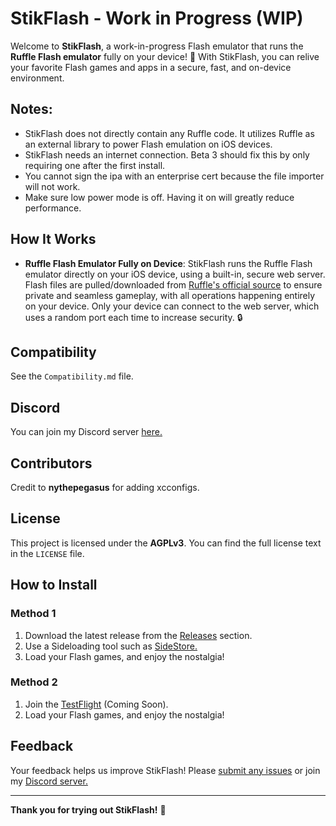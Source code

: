 # StikFlash - Work in Progress (WIP)

Welcome to **StikFlash**, a work-in-progress Flash emulator that runs the **Ruffle Flash emulator** fully on your device! 🎉 With StikFlash, you can relive your favorite Flash games and apps in a secure, fast, and on-device environment.

## Notes: 
- StikFlash does not directly contain any Ruffle code. It utilizes Ruffle as an external library to power Flash emulation on iOS devices. 
- StikFlash needs an internet connection. Beta 3 should fix this by only requiring one after the first install.
- You cannot sign the ipa with an enterprise cert because the file importer will not work.
- Make sure low power mode is off. Having it on will greatly reduce performance.

## How It Works
- **Ruffle Flash Emulator Fully on Device**: StikFlash runs the Ruffle Flash emulator directly on your iOS device, using a built-in, secure web server. Flash files are pulled/downloaded from [Ruffle's official source](https://unpkg.com/@ruffle-rs/ruffle) to ensure private and seamless gameplay, with all operations happening entirely on your device. Only your device can connect to the web server, which uses a random port each time to increase security. 🔒

## Compatibility
See the `Compatibility.md` file.

## Discord
You can join my Discord server [here.](https://discord.gg/a6qxs97Gun)

## Contributors
Credit to **nythepegasus** for adding xcconfigs.

## License
This project is licensed under the **AGPLv3**. You can find the full license text in the `LICENSE` file.

## How to Install
### Method 1
1. Download the latest release from the [Releases](https://github.com/0-Blu/StikEMU/releases) section.
2. Use a Sideloading tool such as [SideStore.](https://sidestore.io)
3. Load your Flash games, and enjoy the nostalgia!
### Method 2
1. Join the [TestFlight](#) (Coming Soon).
2. Load your Flash games, and enjoy the nostalgia!

## Feedback
Your feedback helps us improve StikFlash! Please [submit any issues](https://github.com/0-Blu/StikEMU/issues) or join my [Discord server.](https://discord.gg/a6qxs97Gun)

---

**Thank you for trying out StikFlash!** 🙌
